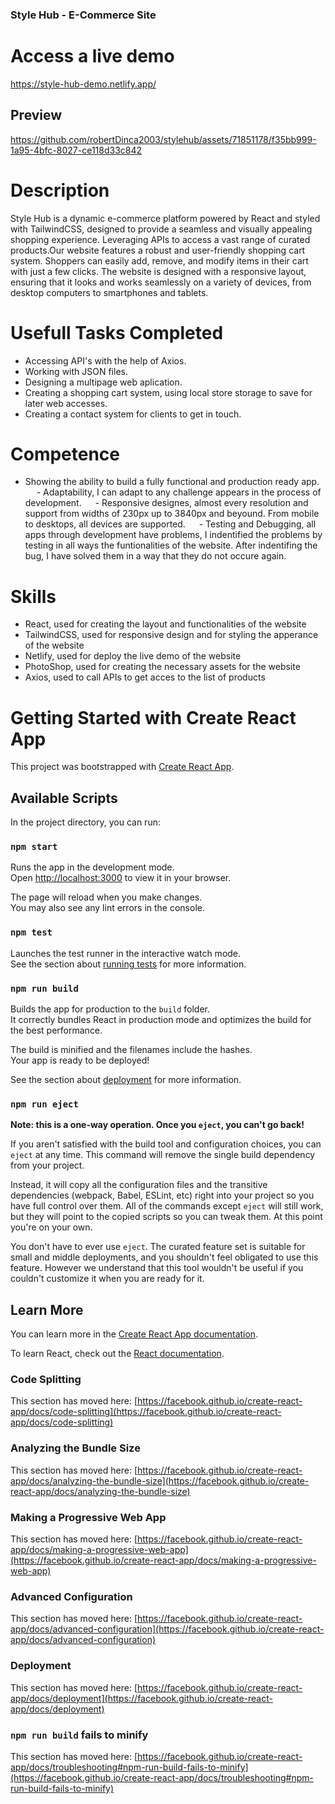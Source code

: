 ### Style Hub - E-Commerce Site

# Access a live demo

https://style-hub-demo.netlify.app/

## Preview

https://github.com/robertDinca2003/stylehub/assets/71851178/f35bb999-1a95-4bfc-8027-ce118d33c842

# Description

  Style Hub is a dynamic e-commerce platform powered by React and styled with TailwindCSS, designed to provide a seamless and visually appealing shopping experience. Leveraging APIs to access a vast range of curated products.Our website features a robust and user-friendly shopping cart system.
Shoppers can easily add, remove, and modify items in their cart with just a few clicks.
The website is designed with a responsive layout, ensuring that it looks and works seamlessly on a variety of devices, from desktop computers to smartphones and tablets.

# Usefull Tasks Completed

- Accessing API's with the help of Axios.
- Working with JSON files.
- Designing a multipage web aplication.
- Creating a shopping cart system, using local store storage to save for later web accesses.
- Creating a contact system for clients to get in touch.

# Competence

  - Showing the ability to build a fully functional and production ready app.
  - Adaptability, I can adapt to any challenge appears in the process of development.
  - Responsive designes, almost every resolution and support from widths of 230px up to 3840px and beyound. From mobile to desktops, all devices are supported.
  - Testing and Debugging, all apps through development have problems, I indentified the problems by testing in all ways the funtionalities of the website. After indentifing the bug, I have solved them in a way that they do not occure again.

# Skills

  - React, used for creating the layout and functionalities of the website
  - TailwindCSS, used for responsive design and for styling the apperance of the website
  - Netlify, used for deploy the live demo of the website
  - PhotoShop, used for creating the necessary assets for the website
  - Axios, used to call APIs to get acces to the list of products

# Getting Started with Create React App

This project was bootstrapped with [Create React App](https://github.com/facebook/create-react-app).

## Available Scripts

In the project directory, you can run:

### `npm start`

Runs the app in the development mode.\
Open [http://localhost:3000](http://localhost:3000) to view it in your browser.

The page will reload when you make changes.\
You may also see any lint errors in the console.

### `npm test`

Launches the test runner in the interactive watch mode.\
See the section about [running tests](https://facebook.github.io/create-react-app/docs/running-tests) for more information.

### `npm run build`

Builds the app for production to the `build` folder.\
It correctly bundles React in production mode and optimizes the build for the best performance.

The build is minified and the filenames include the hashes.\
Your app is ready to be deployed!

See the section about [deployment](https://facebook.github.io/create-react-app/docs/deployment) for more information.

### `npm run eject`

**Note: this is a one-way operation. Once you `eject`, you can't go back!**

If you aren't satisfied with the build tool and configuration choices, you can `eject` at any time. This command will remove the single build dependency from your project.

Instead, it will copy all the configuration files and the transitive dependencies (webpack, Babel, ESLint, etc) right into your project so you have full control over them. All of the commands except `eject` will still work, but they will point to the copied scripts so you can tweak them. At this point you're on your own.

You don't have to ever use `eject`. The curated feature set is suitable for small and middle deployments, and you shouldn't feel obligated to use this feature. However we understand that this tool wouldn't be useful if you couldn't customize it when you are ready for it.

## Learn More

You can learn more in the [Create React App documentation](https://facebook.github.io/create-react-app/docs/getting-started).

To learn React, check out the [React documentation](https://reactjs.org/).

### Code Splitting

This section has moved here: [https://facebook.github.io/create-react-app/docs/code-splitting](https://facebook.github.io/create-react-app/docs/code-splitting)

### Analyzing the Bundle Size

This section has moved here: [https://facebook.github.io/create-react-app/docs/analyzing-the-bundle-size](https://facebook.github.io/create-react-app/docs/analyzing-the-bundle-size)

### Making a Progressive Web App

This section has moved here: [https://facebook.github.io/create-react-app/docs/making-a-progressive-web-app](https://facebook.github.io/create-react-app/docs/making-a-progressive-web-app)

### Advanced Configuration

This section has moved here: [https://facebook.github.io/create-react-app/docs/advanced-configuration](https://facebook.github.io/create-react-app/docs/advanced-configuration)

### Deployment

This section has moved here: [https://facebook.github.io/create-react-app/docs/deployment](https://facebook.github.io/create-react-app/docs/deployment)

### `npm run build` fails to minify

This section has moved here: [https://facebook.github.io/create-react-app/docs/troubleshooting#npm-run-build-fails-to-minify](https://facebook.github.io/create-react-app/docs/troubleshooting#npm-run-build-fails-to-minify)
